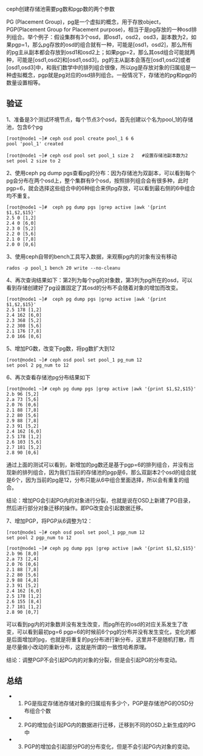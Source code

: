 ceph创建存储池需要pg数和pgp数的两个参数

PG (Placement Group)，pg是一个虚拟的概念，用于存放object，PGP(Placement Group for Placement purpose)，相当于是pg存放的一种osd排列组合。举个例子：假设集群有3个osd，即osd1，osd2，osd3，副本数为2，如果pgp=1，那么pg存放的osd的组合就有一种，可能是[osd1，osd2]，那么所有的pg主从副本都会存放到osd1和osd2上；如果pgp=2，那么其osd组合可能就两种，可能是[osd1,osd2]和[osd1,osd3]，pg的主从副本会落在[osd1,osd2]或者[osd1,osd3]中，和我们数学中的排列组合很像，所以pg是存放对象的归属组是一种虚拟概念，pgp就是pg对应的osd排列组合。一般情况下，存储池的pg和pgp的数量设置相等。


验证
---

1、准备是3个测试环境节点，每个节点3个osd，首先创建以个名为pool_1的存储池，包含6个pg
```
[root@node1 ~]# ceph osd pool create pool_1 6 6
pool 'pool_1' created

[root@node1 ~]# ceph osd pool set pool_1 size 2   #设置存储池副本数为2
set pool 2 size to 2
```

2、使用ceph pg dump pgs查看pg的分布：因为存储池为双副本，可以看到每个pg会分布在两个osd上，整个集群有9个osd，按照排列组合会有很多种，此时pgp=6，就会选择这些组合中的6种组合来供pg存放，可以看到最右侧的6中组合均不重复。
```
[root@node1 ~]#  ceph pg dump pgs |grep active |awk '{print $1,$2,$15}'
2.5 0 [1,2]
2.4 0 [6,0]
2.3 0 [5,2]
2.2 0 [5,6]
2.1 0 [7,8]
2.0 0 [0,6]
```

3、使用ceph自带的bench工具写入数据，来观察pg内的对象有没有移动
```
rados -p pool_1 bench 20 write --no-cleanu
```

4、再次查询结果如下：第2列为每个pg的对象数，第3列为pg所在的osd，可以看到存储创建好了pg设置固定了其osd的分布不会随着对象的增加而改变。
```
[root@node1 ~]#  ceph pg dump pgs |grep active |awk '{print $1,$2,$15}'
2.5 178 [1,2]
2.4 162 [6,0]
2.3 368 [5,2]
2.2 308 [5,6]
2.1 176 [7,8]
2.0 166 [0,6]
```

5、增加PG数，改变下pg数，将pg数扩大到12
```
[root@node1 ~]# ceph osd pool set pool_1 pg_num 12
set pool 2 pg_num to 12
```

6、再次查看存储池pg分布结果如下
```
[root@node1 ~]# ceph pg dump pgs |grep active |awk '{print $1,$2,$15}'
2.b 96 [5,2]
2.a 73 [5,6]
2.0 76 [0,6]
2.1 88 [7,8]
2.2 80 [5,6]
2.9 88 [7,8]
2.3 91 [5,2]
2.4 162 [6,0]
2.5 178 [1,2]
2.6 103 [5,6]
2.7 181 [5,2]
2.8 90 [0,6]
```
通过上面的测试可以看到，新增加的pg数还是基于pgp=6的排列组合，并没有出现新的排列组合，因为我们当前的存储池的pgp是6，那么双副本2个osd的组合就是6个，因为当前的pg是12，分布只能从6中组合里面选择，所以会有重复的组合。

结论：增加PG会引起PG内的对象进行分裂，也就是说在OSD上新建了PG目录，然后进行部分对象迁移的操作。即PG改变会引起数据迁移。

7、增加PGP，将PGP从6调整为12：
```
[root@node1 ~]# ceph osd pool set pool_1 pgp_num 12
set pool 2 pgp_num to 12
     
[root@node1 ~]# ceph pg dump pgs |grep active |awk '{print $1,$2,$15}'
2.b 96 [8,0]
2.a 73 [2,4]
2.0 76 [0,6]
2.1 88 [7,8]
2.2 80 [5,6]
2.9 88 [4,8]
2.3 91 [5,2]
2.4 162 [6,0]
2.5 178 [1,2]
2.6 155 [8,4]
2.7 181 [1,2]
2.8 90 [0,7]
```
可以看到pg内的对象数并没有发生改变，而pg所在的osd的对应关系发生了改变，可以看到最初pg=6 pgp=6的时候前6个pg的分布并没有发生变化，变化的都是后面增加的pg，也就是将重复的pg分布进行新分布，这里并不是随机打散，而是尽量做小改动的重新分布，这就是所谓的一致性哈希原理。

结论：调整PGP不会引起PG内的对象的分裂，但是会引起PG的分布变动。

总结
---
- 1. PG是指定存储池存储对象的归属组有多少个，PGP是存储池PG的OSD分布组合个数
- 2. PG的增加会引起PG内的数据进行迁移，迁移到不同的OSD上新生成的PG中
- 3. PGP的增加会引起部分PG的分布变化，但是不会引起PG内对象的变动。
